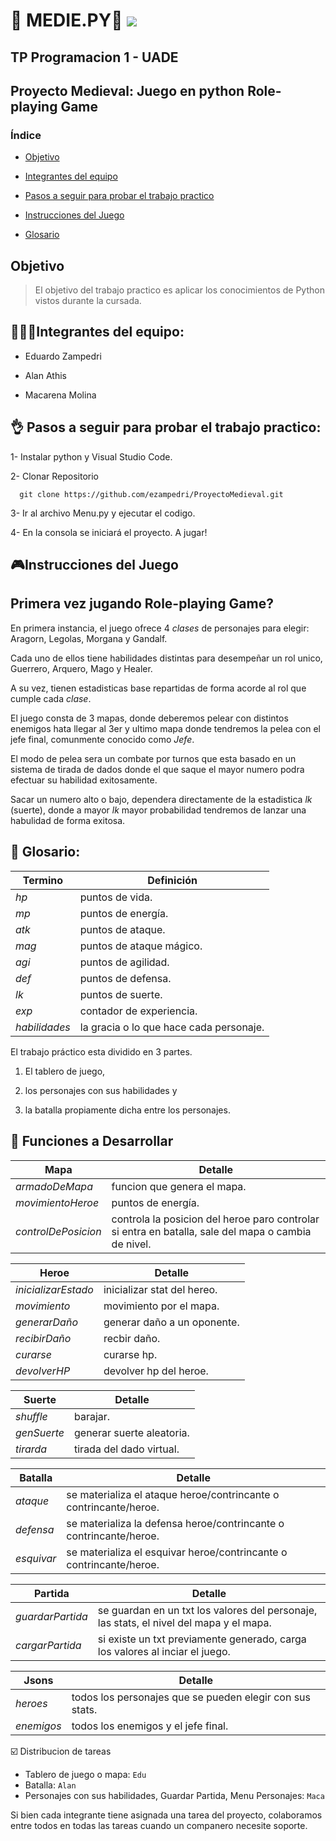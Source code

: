 # 🏰 MEDIE.PY🏰 <img src="https://img.shields.io/badge/STATUS-EN%20DESAROLLO-green">
## TP Programacion 1 - UADE
## Proyecto Medieval: Juego en python Role-playing Game  

### Índice

* [Objetivo](#objetivo)

* [Integrantes del equipo](#integrantes-del-equipo)

* [Pasos a seguir para probar el trabajo practico](#pasos-a-seguir-para-probar-el-trabajo-practico)

* [Instrucciones del Juego](#instrucciones-del-Juego)
  
* [Glosario](#glosario)


## Objetivo

> El objetivo del trabajo practico es aplicar los conocimientos de Python vistos durante la cursada.

## 🧑‍🤝‍🧑Integrantes del equipo:

- Eduardo Zampedri

- Alan Athis

- Macarena Molina

## 👌 Pasos a seguir para probar el trabajo practico:

1- Instalar python y Visual Studio Code.

2- Clonar Repositorio

      git clone https://github.com/ezampedri/ProyectoMedieval.git
      
3- Ir al archivo Menu.py y ejecutar el codigo.

4- En la consola se iniciará el proyecto. A jugar!

## 🎮Instrucciones del Juego 


## Primera vez jugando Role-playing Game? 
En primera instancia, el juego ofrece 4 _clases_ de personajes para elegir: Aragorn, Legolas, Morgana y Gandalf.

 Cada uno de ellos tiene habilidades distintas para desempeñar un rol unico, Guerrero, Arquero, Mago y Healer. 
 
 A su vez, tienen estadisticas base repartidas de forma acorde al rol que cumple cada _clase_.
 
 El juego consta de 3 mapas, donde deberemos pelear con distintos enemigos hata llegar al 3er y ultimo mapa donde tendremos la pelea con el jefe final, comunmente conocido como _Jefe_.
 
 El modo de pelea sera un combate por turnos que esta basado en un sistema de tirada de dados donde el que saque el mayor numero podra efectuar su habilidad exitosamente. 
 
 Sacar un numero alto o bajo, dependera directamente de la estadistica _lk_ (suerte), donde a mayor _lk_ mayor probabilidad tendremos de lanzar una habulidad de forma exitosa.
 

## 📖 Glosario:
| Termino          | Definición                                                                                                                                                                                                                                                                                                                                                   |
|---------------|----------------------------------------------------------------------------------------------------------------------------------------------------------------------------------------------------------------------------------------------------------------------------------------------------------------------------------------------------------------|
| _hp_      | puntos de vida.    
| _mp_      | puntos de energía. 
| _atk_      | puntos de ataque. 
| _mag_      | puntos de ataque mágico. 
| _agi_      | puntos de agilidad. 
| _def_      | puntos de defensa. 
| _lk_      | puntos de suerte. 
| _exp_      | contador de experiencia. 
| _habilidades_      | la gracia o lo que hace cada personaje. 

            

El trabajo práctico esta dividido en 3 partes. 

1) El tablero de juego,
   
2) los personajes con sus habilidades y
   
3) la batalla propiamente dicha entre los personajes.

## :hammer: Funciones a Desarrollar

| Mapa          | Detalle                                                                                                                                                                                                                                                                                                                                                   |
|---------------|----------------------------------------------------------------------------------------------------------------------------------------------------------------------------------------------------------------------------------------------------------------------------------------------------------------------------------------------------------------|
| _armadoDeMapa_      | funcion que genera el mapa.    
| _movimientoHeroe_      | puntos de energía. 
| _controlDePosicion_      | controla la posicion del heroe paro controlar si entra en batalla, sale del mapa o cambia de nivel. 


| Heroe          | Detalle                                                                                                                                                                                                                                                                                                                                                   |
|---------------|----------------------------------------------------------------------------------------------------------------------------------------------------------------------------------------------------------------------------------------------------------------------------------------------------------------------------------------------------------------|
| _inicializarEstado_      | inicializar stat del hereo.    
| _movimiento_      | movimiento por el mapa. 
| _generarDaño_      | generar daño a un oponente. 
| _recibirDaño_      | recbir daño. 
| _curarse_      | curarse hp. 
| _devolverHP_      | devolver hp del heroe. 

| Suerte          |  Detalle                                                                                                                                                                                                                                                                                                                                               |
|---------------|----------------------------------------------------------------------------------------------------------------------------------------------------------------------------------------------------------------------------------------------------------------------------------------------------------------------------------------------------------------|
| _shuffle_      | barajar.    
| _genSuerte_      | generar suerte aleatoria. 
| _tirarda_      | tirada del dado virtual. 

| Batalla          | Detalle                                                                                                                                                                                                                                                                                                                                                   |
|---------------|----------------------------------------------------------------------------------------------------------------------------------------------------------------------------------------------------------------------------------------------------------------------------------------------------------------------------------------------------------------|
| _ataque_      | se materializa el ataque heroe/contrincante o contrincante/heroe.    
| _defensa_      | se materializa la defensa heroe/contrincante o contrincante/heroe. 
| _esquivar_      |  se materializa el esquivar heroe/contrincante o contrincante/heroe. 

| Partida          | Detalle                                                                                                                                                                                                                                                                                                                                                   |
|---------------|----------------------------------------------------------------------------------------------------------------------------------------------------------------------------------------------------------------------------------------------------------------------------------------------------------------------------------------------------------------|
| _guardarPartida_      | se guardan en un txt los valores del personaje, las stats, el nivel del mapa y el mapa.    
| _cargarPartida_      | si existe un txt previamente generado, carga los valores al inciar el juego. 
 
| Jsons          | Detalle                                                                                                                                                                                                                                                                                                                                                   |
|---------------|----------------------------------------------------------------------------------------------------------------------------------------------------------------------------------------------------------------------------------------------------------------------------------------------------------------------------------------------------------------|
| _heroes_      | todos los personajes que se pueden elegir con sus stats.    
| _enemigos_      | todos los enemigos y el jefe final. 
    


☑️ Distribucion de tareas

- Tablero de juego o mapa: `Edu`
- Batalla: `Alan`
- Personajes con sus habilidades, Guardar Partida, Menu Personajes: `Maca`

Si bien cada integrante tiene asignada una tarea del proyecto, colaboramos entre todos en todas las tareas cuando un companero necesite soporte.

